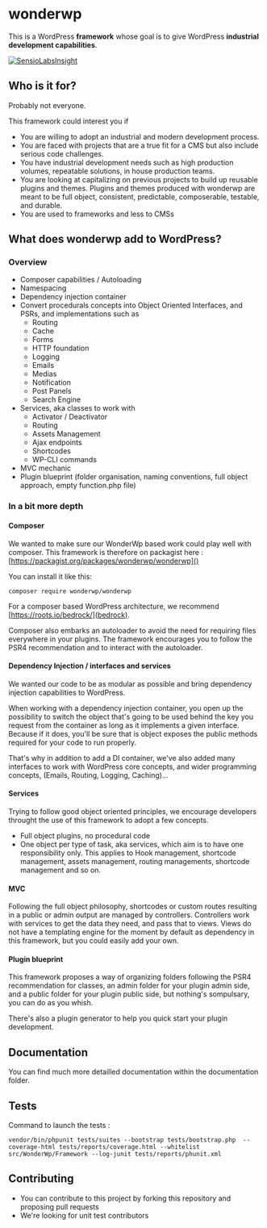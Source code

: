 # wonderwp

This is a WordPress **framework** whose goal is to give WordPress **industrial development capabilities**.

[![SensioLabsInsight](https://insight.sensiolabs.com/projects/16dde2bb-f6ce-4972-b924-1ca2e5d6f9cd/big.png)](https://insight.sensiolabs.com/projects/16dde2bb-f6ce-4972-b924-1ca2e5d6f9cd)

## Who is it for?

Probably not everyone.

This framework could interest you if

- You are willing to adopt an industrial and modern development process.
- You are faced with projects that are a true fit for a CMS but also include serious code challenges.
- You have industrial development needs such as high production volumes, repeatable solutions, in house production teams. 
- You are looking at capitalizing on previous projects to build up reusable plugins and themes. Plugins and themes produced with wonderwp are meant to be full object, consistent, predictable, composerable, testable, and durable.
- You are used to frameworks and less to CMSs

## What does wonderwp add to WordPress?

### Overview

- Composer capabilities / Autoloading
- Namespacing
- Dependency injection container
- Convert procedurals concepts into Object Oriented Interfaces, and PSRs, and implementations such as
	- Routing
	- Cache
	- Forms
	- HTTP foundation
	- Logging
	- Emails
	- Medias
	- Notification
	- Post Panels
	- Search Engine
- Services, aka classes to work with
	- Activator / Deactivator
	- Routing
	- Assets Management
	- Ajax endpoints
	- Shortcodes
	- WP-CLI commands
- MVC mechanic
- Plugin blueprint (folder organisation, naming conventions, full object approach, empty function.php file) 

### In a bit more depth

#### Composer

We wanted to make sure our WonderWp based work could play well with composer. This framework is therefore on packagist here : [https://packagist.org/packages/wonderwp/wonderwp]()

You can install it like this:

```
composer require wonderwp/wonderwp
```

For a composer based WordPress architecture, we recommend [https://roots.io/bedrock/](bedrock).

Composer also embarks an autoloader to avoid the need for requiring files everywhere in your plugins. The framework encourages you to follow the PSR4 recommendation and to interact with the autoloader.

#### Dependency Injection / interfaces and services

We wanted our code to be as modular as possible and bring dependency injection capabilities to WordPress.

When working with a dependency injection container, you open up the possibility to switch the object that's going to be used behind the key you request from the container as long as it implements a given interface. Because if it does, you'll be sure that is object exposes the public methods required for your code to run properly.

That's why in addition to add a DI container, we've also added many interfaces to work with WordPress core concepts, and wider programming concepts, (Emails, Routing, Logging, Caching)...

#### Services 

Trying to follow good object oriented principles, we encourage developers throught the use of this framework to adopt a few concepts.

- Full object plugins, no procedural code
- One object per type of task, aka services, which aim is to have one responsibility only. This applies to Hook management, shortcode management, assets management, routing managements, shortcode management and so on.

#### MVC

Following the full object philosophy, shortcodes or custom routes resulting in a public or admin output are managed by controllers. Controllers work with services to get the data they need, and pass that to views. Views do not have a templating engine for the moment by default as dependency in this framework, but you could easily add your own.

#### Plugin blueprint

This framework proposes a way of organizing folders following the PSR4 recommendation for classes, an admin folder for your plugin admin side, and a public folder for your plugin public side, but nothing's sompulsary, you can do as you whish.

There's also a plugin generator to help you quick start your plugin development.

## Documentation

You can find much more detailled documentation within the documentation folder.

## Tests

Command to launch the tests : 

`vendor/bin/phpunit tests/suites --bootstrap tests/bootstrap.php  --coverage-html tests/reports/coverage.html --whitelist src/WonderWp/Framework --log-junit tests/reports/phunit.xml`

## Contributing

- You can contribute to this project by forking this repository and proposing pull requests
- We're looking for unit test contributors
